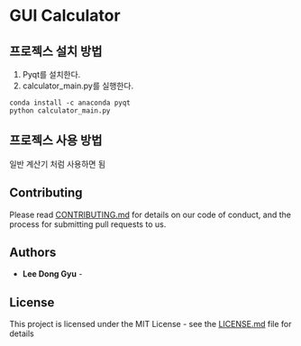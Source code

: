 # GUI Calculator


## 프로젝스 설치 방법


1. Pyqt를 설치한다.
2. calculator_main.py를 실행한다.
```
conda install -c anaconda pyqt
python calculator_main.py
```



## 프로젝스 사용 방법
일반 계산기 처럼 사용하면 됨


## Contributing

Please read [CONTRIBUTING.md](https://gist.github.com/PurpleBooth/b24679402957c63ec426) for details on our code of conduct, and the process for submitting pull requests to us.


## Authors

* **Lee Dong Gyu** - 

## License

This project is licensed under the MIT License - see the [LICENSE.md](LICENSE.md) file for details

